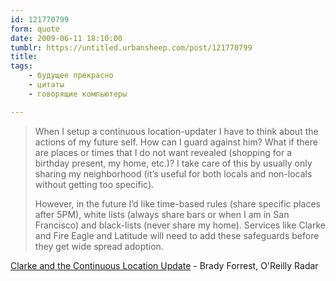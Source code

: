 ```yaml
---
id: 121770799
form: quote
date: 2009-06-11 18:10:00
tumblr: https://untitled.urbansheep.com/post/121770799
title: 
tags:
    - будущее прекрасно
    - цитаты
    - говорящие компьютеры

---
```


<blockquote>
<p>When I setup a continuous location-updater I have to think about the actions of my future self. How can I guard against him? What if there are places or times that I do not want revealed (shopping for a birthday present, my home, etc.)? I take care of this by usually only sharing my neighborhood (it&rsquo;s useful for both locals and non-locals without getting too specific).</p>

<p>However, in the future I&rsquo;d like time-based rules (share specific places after 5PM), white lists (always share bars or when I am in San Francisco) and black-lists (never share my home). Services like Clarke and Fire Eagle and Latitude will need to add these safeguards before they get wide spread adoption.</p>
</blockquote>

<a href="http://radar.oreilly.com/2009/06/clarke-and-the-continuous-loca.html">Clarke and the Continuous Location Update</a> - Brady Forrest, O'Reilly Radar
